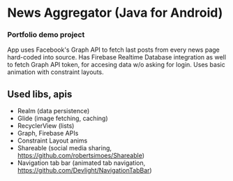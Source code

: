 # News Aggregator (Java for Android)

### Portfolio demo project

App uses Facebook's Graph API to fetch last posts from every news page hard-coded into source. Has Firebase Realtime Database integration as well to fetch Graph API token, for accesing data w/o asking for login. Uses basic animation with constraint layouts.

## Used libs, apis
* Realm (data persistence)
* Glide (image fetching, caching)
* RecyclerView (lists)
* Graph, Firebase APIs
* Constraint Layout anims
* Shareable (social media sharing, https://github.com/robertsimoes/Shareable)
* Navigation tab bar (animated tab navigation, https://github.com/Devlight/NavigationTabBar)
